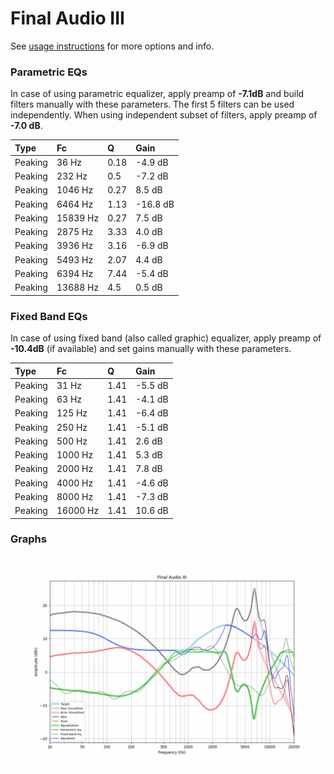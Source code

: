 # Final Audio III
See [usage instructions](https://github.com/jaakkopasanen/AutoEq#usage) for more options and info.

### Parametric EQs
In case of using parametric equalizer, apply preamp of **-7.1dB** and build filters manually
with these parameters. The first 5 filters can be used independently.
When using independent subset of filters, apply preamp of **-7.0 dB**.

| Type    | Fc       |    Q | Gain     |
|:--------|:---------|:-----|:---------|
| Peaking | 36 Hz    | 0.18 | -4.9 dB  |
| Peaking | 232 Hz   | 0.5  | -7.2 dB  |
| Peaking | 1046 Hz  | 0.27 | 8.5 dB   |
| Peaking | 6464 Hz  | 1.13 | -16.8 dB |
| Peaking | 15839 Hz | 0.27 | 7.5 dB   |
| Peaking | 2875 Hz  | 3.33 | 4.0 dB   |
| Peaking | 3936 Hz  | 3.16 | -6.9 dB  |
| Peaking | 5493 Hz  | 2.07 | 4.4 dB   |
| Peaking | 6394 Hz  | 7.44 | -5.4 dB  |
| Peaking | 13688 Hz | 4.5  | 0.5 dB   |

### Fixed Band EQs
In case of using fixed band (also called graphic) equalizer, apply preamp of **-10.4dB**
(if available) and set gains manually with these parameters.

| Type    | Fc       |    Q | Gain    |
|:--------|:---------|:-----|:--------|
| Peaking | 31 Hz    | 1.41 | -5.5 dB |
| Peaking | 63 Hz    | 1.41 | -4.1 dB |
| Peaking | 125 Hz   | 1.41 | -6.4 dB |
| Peaking | 250 Hz   | 1.41 | -5.1 dB |
| Peaking | 500 Hz   | 1.41 | 2.6 dB  |
| Peaking | 1000 Hz  | 1.41 | 5.3 dB  |
| Peaking | 2000 Hz  | 1.41 | 7.8 dB  |
| Peaking | 4000 Hz  | 1.41 | -4.6 dB |
| Peaking | 8000 Hz  | 1.41 | -7.3 dB |
| Peaking | 16000 Hz | 1.41 | 10.6 dB |

### Graphs
![](./Final%20Audio%20III.png)
